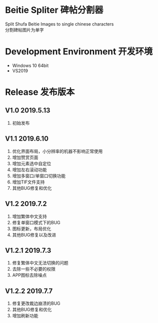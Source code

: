 # Beitie Spliter 碑帖分割器
Split Shufa Beitie Images to single chinese characters <br/>
分割碑帖图片为单字

# Development Environment 开发环境
* Windows 10 64bit
* VS2019

# Release 发布版本
## V1.0 2019.5.13
1. 初始发布

## V1.1 2019.6.10
1. 优化界面布局，小分辨率的机器不影响正常使用<br>
2. 增加赞赏页面<br/>
3. 增加元素选中自定位<br/>
4. 增加左右滚动功能<br/>
5. 增加多窗口/单窗口切换功能<br/>
6. 增加TIF文件支持<br/>
7. 其他BUG修复和优化<br/>

## V1.2 2019.7.2
1. 增加繁体中文支持<br/>
2. 修复单窗口模式下的BUG<br/>
3. 图标更新，布局优化<br/>
4. 其他BUG修复以及改进<br/>

## V1.2.1 2019.7.3
1. 修复繁体中文无法切换的问题<br/>
2. 去除一些不必要的权限<br/>
3. APP图标去除噪点<br/> 

## V1.2.2 2019.7.7
1. 修复更改裁边崩溃的BUG
2. 其他BUG修复和优化
3. 增加刷新功能
